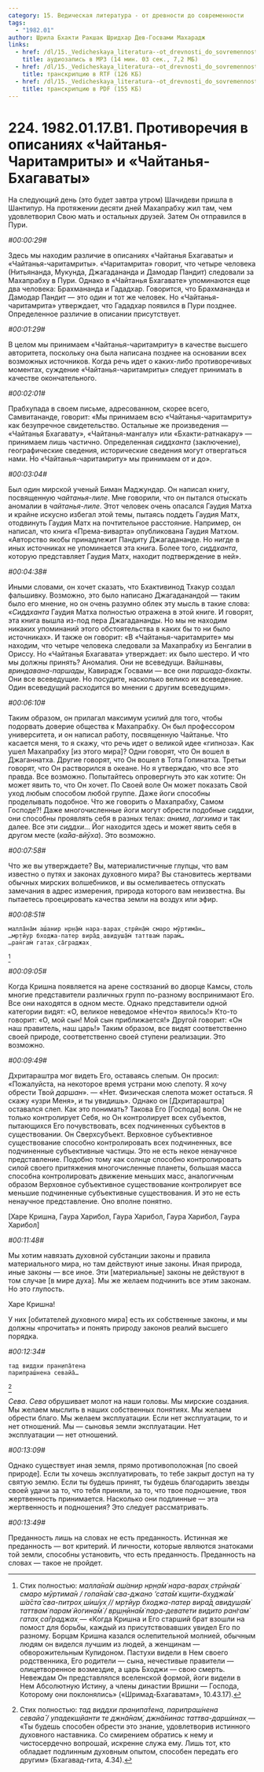 ```yaml
---
category: 15. Ведическая литература - от древности до современности
tags:
  - "1982.01"
author: Шрила Бхакти Ракшак Шридхар Дев-Госвами Махарадж
links:
  - href: /dl/15._Vedicheskaya_literatura--ot_drevnosti_do_sovremennosti/224_1982.01.17.B1_SridharMj_Protivorechiya_v_opisaniyah_Chaytanya-Charitamrity_i_Chaitanya-bhagavaty.mp3
    title: аудиозапись в MP3 (14 мин. 03 сек., 7,2 МБ)
  - href: /dl/15._Vedicheskaya_literatura--ot_drevnosti_do_sovremennosti/224_1982.01.17.B1_SridharMj_Protivorechiya_v_opisaniyah_Chaytanya-Charitamrity_i_Chaitanya-bhagavaty.rtf
    title: транскрипцию в RTF (126 КБ)
  - href: /dl/15._Vedicheskaya_literatura--ot_drevnosti_do_sovremennosti/224_1982.01.17.B1_SridharMj_Protivorechiya_v_opisaniyah_Chaytanya-Charitamrity_i_Chaitanya-bhagavaty.pdf
    title: транскрипцию в PDF (155 КБ)
---
```


# 224. 1982.01.17.B1. Противоречия в описаниях «Чайтанья-Чаритамриты» и «Чайтанья-Бхагаваты»

На следующий день (это будет завтра утром) Шачидеви пришла в Шантипур. На протяжении десяти дней Махапрабху жил там, чем удовлетворил Свою мать и остальных друзей. Затем Он отправился в Пури.

*#00:00:29#*

Здесь мы находим различие в описаниях «Чайтанья Бхагаваты» и «Чайтанья-чаритамриты». «Чаритамрита» говорит, что четыре человека (Нитьянанда, Мукунда, Джагадананда и Дамодар Пандит) следовали за Махапрабху в Пури. Однако в «Чайтанья Бхагавате» упоминаются еще два человека: Брахмананда и Гададхар. Говорится, что Брахмананда и Дамодар Пандит — это один и тот же человек. Но «Чайтанья-чаритамрита» утверждает, что Гададхар появился в Пури позднее. Определенное различие в описании присутствует.

*#00:01:29#*

В целом мы принимаем «Чайтанья-чаритамриту» в качестве высшего авторитета, поскольку она была написана позднее на основании всех возможных источников. Когда речь идет о каких-либо противоречивых моментах, суждение «Чайтанья-чаритамриты» следует принимать в качестве окончательного.

*#00:02:01#*

Прабхупада в своем письме, адресованном, скорее всего, Самвитананде, говорит: «Мы принимаем всю «Чайтанья-чаритамриту» как безупречное свидетельство. Остальные же произведения — «Чайтанья Бхагавату», «Чайтанья-мангалу» или «Бхакти-ратнакару» — принимаем лишь частично. Определенная *сиддханта* (заключение), географические сведения, исторические сведения могут отвергаться нами. Но «Чайтанья-чаритамриту» мы принимаем от и до».

*#00:03:04#*

Был один мирской ученый Биман Маджундар. Он написал книгу, посвященную *чайтанья-лиле*. Мне говорили, что он пытался отыскать аномалии в *чайтанья-лиле*. Этот человек очень опасался Гаудия Матха и крайне искусно избегал этой темы, пытаясь поддеть Гаудия Матх, отодвинуть Гаудия Матх на почтительное расстояние. Например, он написал, что книга «Према-виварта» опубликована Гаудия Матхом. «Авторство якобы принадлежит Пандиту Джагадананде. Но нигде в иных источниках не упоминается эта книга. Более того, *сиддханта*, которую представляет Гаудия Матх, находит подтверждение в ней».

*#00:04:38#*

Иными словами, он хочет сказать, что Бхактивинод Тхакур создал фальшивку. Возможно, это было написано Джагаданандой — таким было его мнение, но он очень разумно облек эту мысль в такие слова: «*Сиддханта* Гаудия Матха полностью отражена в этой книге. И говорят, эта книга вышла из-под пера Джагадананды. Но мы не находим никаких упоминаний этого обстоятельства в каких бы то ни было источниках». И также он говорит: «В «Чайтанья-чаритамрите» мы находим, что четыре человека следовали за Махапрабху из Бенгалии в Ориссу. Но «Чайтанья Бхагавата» утверждает: их было шестеро. И что мы должны принять? Аномалия. Они не всеведущи. Вайшнавы, *вриндавана-паршады*, Кавирадж Госвами — все они *паршада-бхакты*. Они все всеведущие. Но посудите, насколько велико их всеведение. Один всеведущий расходится во мнении с другим всеведущим».

*#00:06:10#*

Таким образом, он прилагал максимум усилий для того, чтобы подорвать доверие общества к Махапрабху. Он был профессором университета, и он написал работу, посвященную Чайтанье. Что касается меня, то я скажу, что речь идет о великой идее «гипноза». Как ушел Махапрабху [из этого мира]? Одни говорят, что Он вошел в Джаганнатха. Другие говорят, что Он вошел в Тота Гопинатха. Третьи говорят, что Он растворился в океане. Но я утверждаю, что все это правда. Все возможно. Попытайтесь опровергнуть это как хотите: Он может явить то, что Он хочет. По Своей воле Он может показать Свой уход любым способом любой группе. Даже йоги способны проделывать подобное. Что же говорить о Махапрабху, Самом Господе?! Даже многочисленные йоги могут обрести подобные *сиддхи*, они способны проявлять себя в разных телах: *анима*, *лагхима* и так далее. Все эти *сиддхи*… Йог находится здесь и может явить себя в другом месте (*ка̄йа-вйӯха*). Это возможно.

*#00:07:58#*

Что же вы утверждаете? Вы, материалистичные глупцы, что вам известно о путях и законах духовного мира? Вы становитесь жертвами обычных мирских волшебников, и вы осмеливаетесь отпускать замечания в адрес измерения, природа которого вам неизвестна. Вы пытаетесь проецировать качества земли на воздух или эфир.

*#00:08:51#*

    малла̄на̄м аш́анир нр̣н̣а̄м̇ нара-варах̣ стрӣн̣а̄м̇ смаро мӯртима̄н…
    …мр̣тйур бходжа-патер вира̄д̣ авидуш̣а̄м̇ таттвам̇ парам̇…
    …ран̇гам̇ гатах̣ са̄граджах̣
[^_ftn1]

*#00:09:05#*

Когда Кришна появляется на арене состязаний во дворце Камсы, столь многие представители различных групп по-разному воспринимают Его. Все они находятся в одном месте. Однако представители одной категории видят: «О, великое неведомое «Нечто» явилось!» Кто-то говорит: «О, мой сын! Мой сын приближается!» Другой говорит: «Он наш правитель, наш царь!» Таким образом, все видят соответственно своей природе, соответственно своей ступени реализации. Это возможно.

*#00:09:49#*

Дхритараштра мог видеть Его, оставаясь слепым. Он просил: «Пожалуйста, на некоторое время устрани мою слепоту. Я хочу обрести Твой *даршан*». — «Нет. Физическая слепота может остаться. Я скажу «узри Меня», и ты увидишь». Однако он [Дхритараштра] оставался слеп. Как это понимать? Такова Его [Господа] воля. Он не только контролирует Себя, но Он контролирует всех субъектов, пытающихся Его почувствовать, всех подчиненных субъектов в существовании. Он Сверхсубъект. Верховное субъективное существование способно контролировать всех подчиненных, все подчиненные субъективные частицы. Это не есть некое ненаучное представление. Подобно тому как солнце способно контролировать силой своего притяжения многочисленные планеты, большая масса способна контролировать движение меньших масс, аналогичным образом Верховное субъективное существование контролирует все меньшие подчиненные субъективные существования. И это не есть ненаучное представление. Оно вполне понятно.

[Харе Кришна, Гаура Харибол, Гаура Харибол, Гаура Харибол, Гаура Харибол]

*#00:11:48#*

Мы хотим навязать духовной субстанции законы и правила материального мира, но там действуют иные законы. Иная природа, иные законы — все иное. Эти [материальные] законы не действуют в том случае [в мире духа]. Мы же желаем подчинить все этим законам. Но это глупость.

Харе Кришна!

У них [обитателей духовного мира] есть их собственные законы, и мы должны «прочитать» и понять природу законов реалий высшего порядка.

*#00:12:34#*

    тад виддхи пран̣ипа̄тена
    парипраш́нена севайа̄…
[^_ftn2]

*Сева*. *Сева* обрушивает молот на наши головы. Мы мирские создания. Мы желаем мыслить в наших собственных понятиях. Мы желаем обрести благо. Мы желаем эксплуатации. Если нет эксплуатации, то и нет отношений. Мы — сыновья земли эксплуатации. Нет эксплуатации — нет отношений.

*#00:13:09#*

Однако существует иная земля, прямо противоположная [по своей природе]. Если ты хочешь эксплуатировать, то тебе закрыт доступ на ту святую землю. Если ты будешь принят, ты будешь благодарить звезды своей удачи за то, что тебя приняли, за то, что твое подношение, твоя жертвенность принимается. Насколько они подлинные — эта жертвенность и подношения? Это следует рассматривать.

*#00:13:49#*

Преданность лишь на словах не есть преданность. Истинная же преданность — вот критерий. И личности, которые являются знатоками той земли, способны установить, что есть преданность. Преданность на словах — такое не пройдет.



[^_ftn1]: Стих полностью: *малла̄на̄м аш́анир нр̣н̣а̄м̇ нара-варах̣ стрӣн̣а̄м̇ смаро мӯртима̄н / гопа̄на̄м̇ сва-джано ’сата̄м̇ кш̣ити-бхуджа̄м̇ ш́а̄ста̄ сва-питрох̣ ш́иш́ух̣ // мр̣тйур бходжа-патер вира̄д̣ авидуш̣а̄м̇ таттвам̇ парам̇ йогина̄м̇ / вр̣ш̣н̣ӣна̄м̇ пара-деватети видито ран̇гам̇ гатах̣ са̄граджах̣* — «Когда Кришна и Его старший брат взошли на помост для борьбы, каждый из присутствовавших увидел Его по разному. Борцам Кришна казался ослепительной молнией, обычным людям он виделся лучшим из людей, а женщинам — обворожительным Купидоном. Пастухи видели в Нем своего родственника, Его родители — сына, нечестивые правители — олицетворенное возмездие, а царь Бходжи — свою смерть. Невеждам Он представлялся вселенской формой, йоги видели в Нем Абсолютную Истину, а члены династии Вришни — Господа, Которому они поклонялись» («Шримад-Бхагаватам», 10.43.17).

[^_ftn2]: Стих полностью: *тад виддхи пран̣ипа̄тена, парипраш́нена севайа̄ / упадекш̣йанти те джн̃а̄нам̇, джн̃а̄нинас таттва-дарш́инах̣* — «Ты будешь способен обрести это знание, удовлетворив истинного духовного наставника. Со смирением обратись к нему и чистосердечно вопрошай, искренне служа ему. Лишь тот, кто обладает подлинным духовным опытом, способен передать его другим» (Бхагавад-гита, 4.34).

